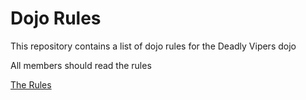 Dojo Rules
==========

This repository contains a list of dojo rules for the Deadly Vipers dojo


All members should read the rules

[The Rules](https://github.com/deadlyvipers)
